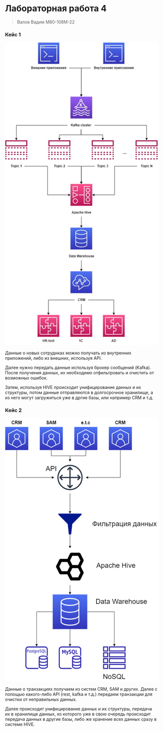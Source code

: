 # Лабораторная работа 4
> Валов Вадим М80-108М-22

### Кейс 1

![case1](scemes/sceme1.jpg)

Данные о новых сотруднках можно получать из внутренних приложений, либо из внешних, используя API.

Далее нужно передать данные используя брокер сообщений (Kafka). После получения данных, их необходимо отфильтровать и очистить от возможных ошибок.

Затем, используя HIVE происходит унифицирование данных и их структуры, потом данные отправляются в долгосрочное хранилище, а из него могут загружиться уже в дргие базы, или например CRM и т.д. 

### Кейс 2

![case2](scemes/sceme2.png)

Данные о транзакциях получаем из систем CRM, SAM и других. 
Далее с попощью какого-либо API (rest, kafka и т.д.) передаем транзакции для очистки от неправильных данных.

Далее происходит унифицирование данных и их структуры, передача их в хранилище данных, из которого уже в свою очередь происходит передача данных в другие базы, либо же хранение всех данных сразу в системе HIVE.
